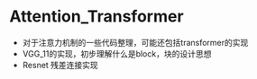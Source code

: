 # Attention_Transformer
- 对于注意力机制的一些代码整理，可能还包括transformer的实现
- VGG_11的实现，初步理解什么是block，块的设计思想
- Resnet 残差连接实现